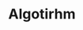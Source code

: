 ---
category: [Algorithm] #Category ID.
hue: var(--c-themeHueGreen) #Category hue.
title: Algotirhm #Category title.
description: Logic
---